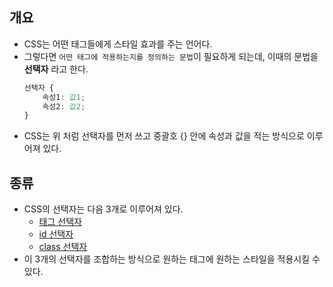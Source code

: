 ## 개요
* CSS는 어떤 태그들에게 스타일 효과를 주는 언어다.
* 그렇다면 `어떤 태그에 적용하는지를 정의하는 문법`이 필요하게 되는데, 이때의 문법을 **선택자** 라고 한다.
    ```css
    선택자 {
        속성1: 값1;
        속성2: 값2;
    }
    ```
* CSS는 위 처럼 선택자를 먼저 쓰고 중괄호 {} 안에 속성과 값을 적는 방식으로 이루어져 있다.

## 종류
* CSS의 선택자는 다음 3개로 이루어져 있다.
  * [태그 선택자](./%ED%83%9C%EA%B7%B8%20%EC%84%A0%ED%83%9D%EC%9E%90.md)
  * [id 선택자](./id%2C%20class%20%EC%84%A0%ED%83%9D%EC%9E%90.md)
  * [class 선택자](./id%2C%20class%20%EC%84%A0%ED%83%9D%EC%9E%90.md)
* 이 3개의 선택자를 조합하는 방식으로 원하는 태그에 원하는 스타일을 적용시킬 수 있다.